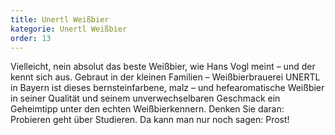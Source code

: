 ```yaml
---
title: Unertl Weißbier
kategorie: Unertl Weißbier
order: 13
---
```


Vielleicht, nein absolut das beste Weißbier, wie Hans Vogl meint – und der kennt sich aus. Gebraut in der kleinen Familien – Weißbierbrauerei UNERTL in Bayern ist dieses bernsteinfarbene, malz – und hefearomatische Weißbier in seiner Qualität und seinem unverwechselbaren Geschmack ein Geheimtipp unter den echten Weißbierkennern. Denken Sie daran: Probieren geht über Studieren. Da kann man nur noch sagen: Prost!
